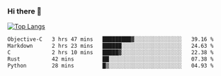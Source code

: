 ### Hi there 👋

<!--
**3Xpl0it3r/3Xpl0it3r** is a ✨ _special_ ✨ repository because its `README.md` (this file) appears on your GitHub profile.

Here are some ideas to get you started:

- 🔭 I’m currently working on ...
- 🌱 I’m currently learning ...
- 👯 I’m looking to collaborate on ...
- 🤔 I’m looking for help with ...
- 💬 Ask me about ...
- 📫 How to reach me: ...
- 😄 Pronouns: ...
- ⚡ Fun fact: ...
-->


[![Top Langs](https://github-readme-stats.vercel.app/api/top-langs/?username=3Xpl0it3r&layout=compact)](https://github.com/3Xpl0it3r/3Xpl0it3r)

<!--START_SECTION:waka-->

```txt
Objective-C   3 hrs 47 mins   █████████▓░░░░░░░░░░░░░░░   39.16 %
Markdown      2 hrs 23 mins   ██████░░░░░░░░░░░░░░░░░░░   24.63 %
C             2 hrs 10 mins   █████▓░░░░░░░░░░░░░░░░░░░   22.38 %
Rust          42 mins         ██░░░░░░░░░░░░░░░░░░░░░░░   07.38 %
Python        28 mins         █▒░░░░░░░░░░░░░░░░░░░░░░░   04.93 %
```

<!--END_SECTION:waka-->
